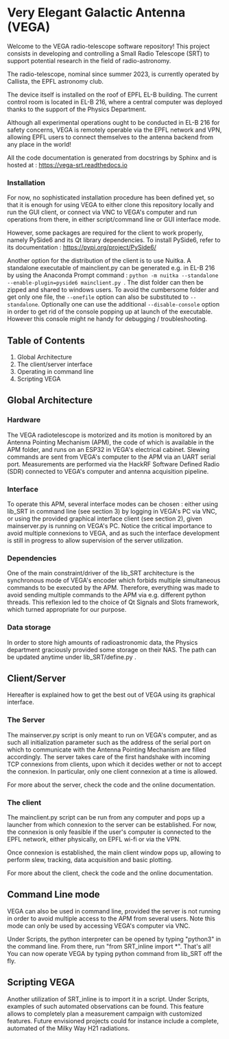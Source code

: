 # Very Elegant Galactic Antenna (VEGA)

Welcome to the VEGA radio-telescope software repository! This project consists in developing and controlling a Small Radio Telescope (SRT) to support potential research in the field of radio-astronomy. 

The radio-telescope, nominal since summer 2023, is currently operated by Callista, the EPFL astronomy club.

The device itself is installed on the roof of EPFL EL-B building. The current control room is located in EL-B 216, where a central computer was deployed thanks to the support of the Physics Department.

Although all experimental operations ought to be conducted in EL-B 216 for safety concerns, VEGA is remotely operable via the EPFL network and VPN, allowing EPFL users to connect themselves to the antenna backend from any place in the world!

All the code documentation is generated from docstrings by Sphinx and is hosted at : https://vega-srt.readthedocs.io

### Installation
For now, no sophisticated installation procedure has been defined yet, so that it is enough for using VEGA to either clone this repository locally and run the GUI client, or connect via VNC to VEGA's computer and run operations from there, in either script/command line or GUI interface mode.

However, some packages are required for the client to work properly, namely PySide6 and its Qt library dependencies. To install PySide6, refer to its documentation : https://pypi.org/project/PySide6/

Another option for the distribution of the client is to use Nuitka. A standalone executable of mainclient.py can be generated e.g. in EL-B 216 by using the Anaconda Prompt command :
```python -m nuitka --standalone --enable-plugin=pyside6 mainclient.py ```. The dist folder can then be zipped and shared to windows users. To avoid the cumbersome folder and get only one file, the ```--onefile```
option can also be substituted to ```--standalone```. 
Optionally one can use the additional ```--disable-console``` option in order to get rid of the console popping up at launch of the executable. However this console might ne handy for debugging / troubleshooting.


## Table of Contents
1. Global Architecture
2. The client/server interface
3. Operating in command line
4. Scripting VEGA


## Global Architecture

### Hardware

The VEGA radiotelescope is motorized and its motion is monitored by an Antenna Pointing Mechanism (APM), the code of which is available in the APM folder, and runs on an ESP32 in VEGA's electrical cabinet. Slewing commands are sent from VEGA's computer to the APM via an UART serial port. Measurements are performed via the HackRF Software Defined Radio (SDR) connected to VEGA's computer and antenna acquisition pipeline.

### Interface 

To operate this APM, several interface modes can be chosen : either using lib_SRT in command line (see section 3) by logging in VEGA's PC via VNC, or using the provided graphical interface client (see section 2), given mainserver.py is running on VEGA's PC. Notice the critical importance to avoid multiple connexions to VEGA, and as such the interface development is still in progress to allow supervision of the server utilization. 

### Dependencies

One of the main constraint/driver of the lib_SRT architecture is the synchronous mode of VEGA's encoder which forbids multiple simultaneous commands to be executed by the APM. Therefore, everything was made to avoid sending multiple commands to the APM via e.g. different python threads. This reflexion led to the choice of Qt Signals and Slots framework, which turned appropriate for our purpose.

### Data storage

In order to store high amounts of radioastronomic data, the Physics department graciously provided some storage on their NAS. The path can be updated anytime under lib_SRT/define.py .


## Client/Server

Hereafter is explained how to get the best out of VEGA using its graphical interface.

### The Server

The mainserver.py script is only meant to run on VEGA's computer, and as such all initialization parameter such as the address of the serial port on which to communicate with the Antenna Pointing Mechanism are filled accordingly. The server takes care of the first handshake with incoming TCP connexions from clients, upon which it decides wether or not to accept the connexion. In particular, only one client connexion at a time is allowed.

For more about the server, check the code and the online documentation.

### The client

The mainclient.py script can be run from any computer and pops up a launcher from which connexion to the server can be established. For now, the connexion is only feasible if the user's computer is connected to the EPFL network, either physically, on EPFL wi-fi or via the VPN. 

Once connexion is established, the main client window pops up, allowing to perform slew, tracking, data acquisition and basic plotting. 

For more about the client, check the code and the online documentation.

## Command Line mode

VEGA can also be used in command line, provided the server is not running in order to avoid multiple access to the APM from several users. Note this mode can only be used by accessing VEGA's computer via VNC.

Under Scripts, the python interpreter can be opened by typing "python3" in the command line. From there, run "from SRT_inline import *". That's all! You can now operate VEGA by typing python command from lib_SRT off the fly.

## Scripting VEGA

Another utilization of SRT_inline is to import it in a script. Under Scripts, examples of such automated observations can be found. This feature allows to completely plan a measurement campaign with customized features. Future envisioned projects could for instance include a complete, automated of the Milky Way H21 radiations.
